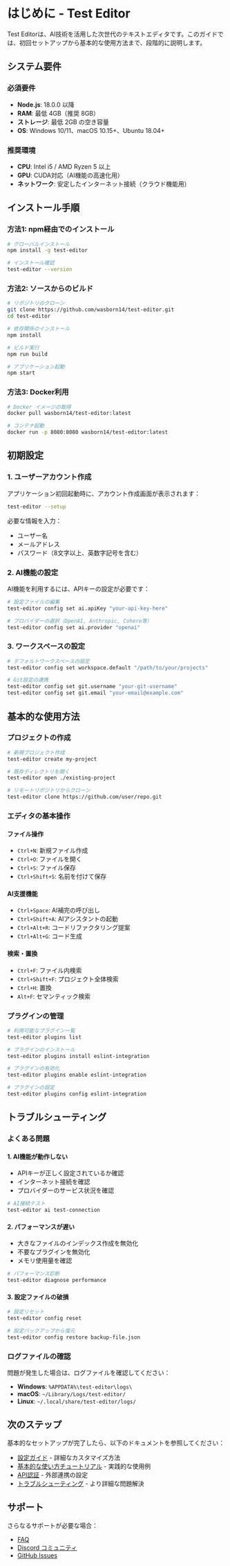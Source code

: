 # はじめに - Test Editor

Test Editorは、AI技術を活用した次世代のテキストエディタです。このガイドでは、初回セットアップから基本的な使用方法まで、段階的に説明します。

## システム要件

### 必須要件
- **Node.js**: 18.0.0 以降
- **RAM**: 最低 4GB（推奨 8GB）
- **ストレージ**: 最低 2GB の空き容量
- **OS**: Windows 10/11、macOS 10.15+、Ubuntu 18.04+

### 推奨環境
- **CPU**: Intel i5 / AMD Ryzen 5 以上
- **GPU**: CUDA対応（AI機能の高速化用）
- **ネットワーク**: 安定したインターネット接続（クラウド機能用）

## インストール手順

### 方法1: npm経由でのインストール

```bash
# グローバルインストール
npm install -g test-editor

# インストール確認
test-editor --version
```

### 方法2: ソースからのビルド

```bash
# リポジトリのクローン
git clone https://github.com/wasborn14/test-editor.git
cd test-editor

# 依存関係のインストール
npm install

# ビルド実行
npm run build

# アプリケーション起動
npm start
```

### 方法3: Docker利用

```bash
# Docker イメージの取得
docker pull wasborn14/test-editor:latest

# コンテナ起動
docker run -p 8080:8080 wasborn14/test-editor:latest
```

## 初期設定

### 1. ユーザーアカウント作成

アプリケーション初回起動時に、アカウント作成画面が表示されます：

```bash
test-editor --setup
```

必要な情報を入力：
- ユーザー名
- メールアドレス
- パスワード（8文字以上、英数字記号を含む）

### 2. AI機能の設定

AI機能を利用するには、APIキーの設定が必要です：

```bash
# 設定ファイルの編集
test-editor config set ai.apiKey "your-api-key-here"

# プロバイダーの選択（OpenAI, Anthropic, Cohere等）
test-editor config set ai.provider "openai"
```

### 3. ワークスペースの設定

```bash
# デフォルトワークスペースの設定
test-editor config set workspace.default "/path/to/your/projects"

# Git設定の連携
test-editor config set git.username "your-git-username"
test-editor config set git.email "your-email@example.com"
```

## 基本的な使用方法

### プロジェクトの作成

```bash
# 新規プロジェクト作成
test-editor create my-project

# 既存ディレクトリを開く
test-editor open ./existing-project

# リモートリポジトリからクローン
test-editor clone https://github.com/user/repo.git
```

### エディタの基本操作

#### ファイル操作
- `Ctrl+N`: 新規ファイル作成
- `Ctrl+O`: ファイルを開く
- `Ctrl+S`: ファイル保存
- `Ctrl+Shift+S`: 名前を付けて保存

#### AI支援機能
- `Ctrl+Space`: AI補完の呼び出し
- `Ctrl+Shift+A`: AIアシスタントの起動
- `Ctrl+Alt+R`: コードリファクタリング提案
- `Ctrl+Alt+G`: コード生成

#### 検索・置換
- `Ctrl+F`: ファイル内検索
- `Ctrl+Shift+F`: プロジェクト全体検索
- `Ctrl+H`: 置換
- `Alt+F`: セマンティック検索

### プラグインの管理

```bash
# 利用可能なプラグイン一覧
test-editor plugins list

# プラグインのインストール
test-editor plugins install eslint-integration

# プラグインの有効化
test-editor plugins enable eslint-integration

# プラグインの設定
test-editor plugins config eslint-integration
```

## トラブルシューティング

### よくある問題

#### 1. AI機能が動作しない
- APIキーが正しく設定されているか確認
- インターネット接続を確認
- プロバイダーのサービス状況を確認

```bash
# AI接続テスト
test-editor ai test-connection
```

#### 2. パフォーマンスが遅い
- 大きなファイルのインデックス作成を無効化
- 不要なプラグインを無効化
- メモリ使用量を確認

```bash
# パフォーマンス診断
test-editor diagnose performance
```

#### 3. 設定ファイルの破損
```bash
# 設定リセット
test-editor config reset

# 設定バックアップから復元
test-editor config restore backup-file.json
```

### ログファイルの確認

問題が発生した場合は、ログファイルを確認してください：

- **Windows**: `%APPDATA%\test-editor\logs\`
- **macOS**: `~/Library/Logs/test-editor/`
- **Linux**: `~/.local/share/test-editor/logs/`

## 次のステップ

基本的なセットアップが完了したら、以下のドキュメントを参照してください：

- [設定ガイド](configuration.md) - 詳細なカスタマイズ方法
- [基本的な使い方チュートリアル](../tutorials/basic-usage.md) - 実践的な使用例
- [API認証](api/authentication.md) - 外部連携の設定
- [トラブルシューティング](../guides/troubleshooting.md) - より詳細な問題解決

## サポート

さらなるサポートが必要な場合：
- [FAQ](../reference/faq.md)
- [Discord コミュニティ](https://discord.gg/test-editor)
- [GitHub Issues](https://github.com/wasborn14/test-editor/issues)